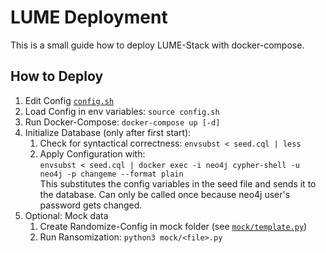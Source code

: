 # LUME Deployment

This is a small guide how to deploy LUME-Stack with docker-compose.

## How to Deploy

1. Edit Config [`config.sh`](config.sh)
2. Load Config in env variables: `source config.sh`
3. Run Docker-Compose: `docker-compose up [-d]`
4. Initialize Database (only after first start):
    1. Check for syntactical correctness: `envsubst < seed.cql | less`
    2. Apply Configuration with:  
    `envsubst < seed.cql | docker exec -i neo4j cypher-shell -u neo4j -p changeme --format plain`  
    This substitutes the config variables in the seed file and sends it to the database. Can only be called once because neo4j user's password gets changed.
5. Optional: Mock data
    1. Create Randomize-Config in mock folder (see [`mock/template.py`](mock/template.py))
    2. Run Ransomization: `python3 mock/<file>.py`